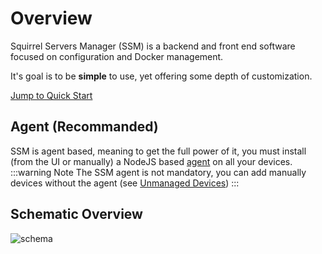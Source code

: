 # Overview

Squirrel Servers Manager (SSM) is a backend and front end software focused on configuration and Docker management.

It's goal is to be **simple** to use, yet offering some depth of customization.

[Jump to Quick Start](/docs/quickstart)

## Agent (Recommanded)
SSM is agent based, meaning to get the full power of it, you must install (from the UI or manually) a NodeJS based [agent](https://github.com/SquirrelCorporation/SquirrelServersManager-Agent)
on all your devices.
:::warning Note
The SSM agent is not mandatory, you can add manually devices without the agent (see [Unmanaged Devices](/docs/add-unamanaged))
:::


## Schematic Overview
![schema](/schema.png)

